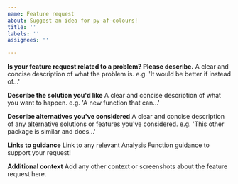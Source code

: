 ```yaml
---
name: Feature request
about: Suggest an idea for py-af-colours!
title: ''
labels: ''
assignees: ''

---
```


**Is your feature request related to a problem? Please describe.**
A clear and concise description of what the problem is. e.g. 'It would be better if instead of...'

**Describe the solution you'd like**
A clear and concise description of what you want to happen. e.g. 'A new function that can...'

**Describe alternatives you've considered**
A clear and concise description of any alternative solutions or features you've considered. e.g. 'This other package is similar and does...'

**Links to guidance**
Link to any relevant Analysis Function guidance to support your request!

**Additional context**
Add any other context or screenshots about the feature request here.

